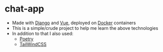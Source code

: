 # chat-app
- Made with [Django](https://www.djangoproject.com/) and [Vue](https://vuejs.org/), deployed on [Docker](https://docker.com/) containers
- This is a simple/crude project to help me learn the above technologies
- In addition to that I also used:
    - [Poetry](https://python-poetry.org/)
    - [TailWindCSS](https://tailwindcss.com/)
